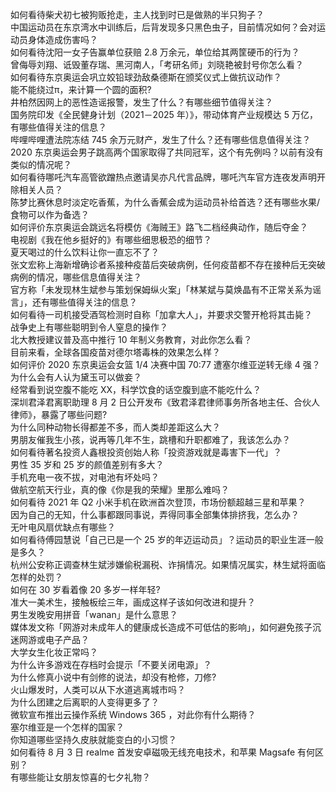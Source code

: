 如何看待柴犬初七被狗贩抢走，主人找到时已是做熟的半只狗子？  
中国运动员在东京湾水中训练后，后背发现多只黑色虫子，目前情况如何？会对运动员身体造成伤害吗？  
如何看待沈阳一女子告赢单位获赔 2.8 万余元，单位给其两筐硬币的行为？  
曾侮辱刘翔、诋毁董存瑞、黑河南人，「考研名师」刘晓艳被封号你怎么看？  
如何看待东京奥运会巩立姣铅球劲敌桑德斯在颁奖仪式上做抗议动作？  
能不能绕过π，来计算一个圆的面积?  
井柏然因网上的恶性造谣报警，发生了什么？有哪些细节值得关注？  
国务院印发《全民健身计划（2021－2025 年）》，带动体育产业规模达 5 万亿，有哪些值得关注的信息？  
哔哩哔哩遭法院冻结 745 余万元财产，发生了什么？还有哪些信息值得关注？  
2020 东京奥运会男子跳高两个国家取得了共同冠军，这个有先例吗？以前有没有类似的情况呢？  
如何看待哪吒汽车高管欲蹭热点邀请吴亦凡代言品牌，哪吒汽车官方连夜发声明开除相关人员？  
陈梦比赛休息时淡定吃香蕉，为什么香蕉会成为运动员补给首选？还有哪些水果/食物可以作为备选？  
如何评价东京奥运会跳远名将模仿《海贼王》路飞二档经典动作，随后夺金？  
电视剧《我在他乡挺好的》有哪些细思极恐的细节？  
夏天喝过的什么饮料让你一直忘不了？  
张文宏称上海新增确诊者系接种疫苗后突破病例，任何疫苗都不存在接种后无突破病例的情况，哪些信息值得关注？  
官方称「未发现林生斌参与策划保姆纵火案」「林某斌与莫焕晶有不正常关系为谣言」，还有哪些值得关注的信息？  
如何看待一司机接受酒驾检测时自称「加拿大人」，并要求交警开枪将其击毙？  
战争史上有哪些聪明到令人窒息的操作？  
北大教授建议普及高中推行 10 年制义务教育，对此你怎么看？  
目前来看，全球各国疫苗对德尔塔毒株的效果怎么样？  
如何评价 2020 东京奥运会女篮 1/4 决赛中国 70:77 遭塞尔维亚逆转无缘 4 强？  
为什么会有人认为黛玉可以做妾？  
经常看到说空腹不能吃 XX，科学饮食的话空腹到底不能吃什么？  
深圳君泽君离职助理 8 月 2 日公开发布《致君泽君律师事务所各地主任、合伙人律师》，暴露了哪些问题?  
为什么同种动物长得都差不多，而人类却差距这么大？  
男朋友催我生小孩，说再等几年不生，跳槽和升职都难了，我该怎么办？  
如何看待著名投资人鑫根投资创始人称「投资游戏就是毒害下一代」？  
男性 35 岁和 25 岁的颜值差别有多大？  
手机充电一夜不拔，对电池有坏处吗？  
做航空航天行业，真的像《你是我的荣耀》里那么难吗？  
如何看待 2021 年 Q2 小米手机在欧洲首次登顶，市场份额超越三星和苹果？  
因为自己的无知，什么事都跟同事说，弄得同事全部集体排挤我，怎么办？  
无叶电风扇优缺点有哪些？  
如何看待傅园慧说「自己已是一个 25 岁的年迈运动员」？运动员的职业生涯一般是多久？  
杭州公安称正调查林生斌涉嫌偷税漏税、诈捐情况。如果情况属实，林生斌将面临怎样的处罚？  
如何在 30 岁看着像 20 多岁一样年轻?  
准大一美术生，接触板绘三年，画成这样子该如何改进和提升？  
男生发晚安用拼音「wanan」是什么意思？  
媒体发文称「网游对未成年人的健康成长造成不可低估的影响」，如何避免孩子沉迷网游或电子产品？  
大学女生化妆正常吗？  
为什么许多游戏在存档时会提示「不要关闭电源」？  
为什么修真小说中有剑修的说法，却没有枪修，刀修?  
火山爆发时，人类可以从下水道逃离城市吗？  
为什么团建之后离职的人变得更多了？  
微软宣布推出云操作系统 Windows 365 ，对此你有什么期待？  
塞尔维亚是一个怎样的国家？  
你知道哪些坚持久皮肤就能变白的小习惯？  
如何看待 8 月 3 日 realme 首发安卓磁吸无线充电技术，和苹果 Magsafe 有何区别？  
有哪些能让女朋友惊喜的七夕礼物？  
